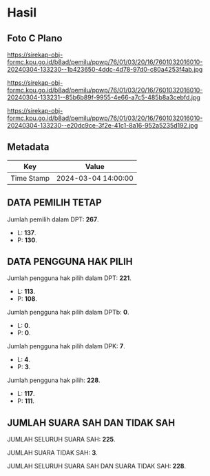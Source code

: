 # Hasil

## Foto C Plano

https://sirekap-obj-formc.kpu.go.id/b8ad/pemilu/ppwp/76/01/03/20/16/7601032016010-20240304-133230--1b423650-4ddc-4d78-97d0-c80a4253f4ab.jpg

https://sirekap-obj-formc.kpu.go.id/b8ad/pemilu/ppwp/76/01/03/20/16/7601032016010-20240304-133231--85b6b89f-9955-4e66-a7c5-485b8a3cebfd.jpg

https://sirekap-obj-formc.kpu.go.id/b8ad/pemilu/ppwp/76/01/03/20/16/7601032016010-20240304-133230--e20dc9ce-3f2e-41c1-8a16-952a5235d192.jpg


## Metadata

| Key        | Value               |
| ---------- | ------------------- |
| Time Stamp | 2024-03-04 14:00:00 |


## DATA PEMILIH TETAP

Jumlah pemilih dalam DPT: **267**.
 * L: **137**.
 * P: **130**.

## DATA PENGGUNA HAK PILIH

Jumlah pengguna hak pilih dalam DPT: **221**.
 * L: **113**.
 * P: **108**.

Jumlah pengguna hak pilih dalam DPTb: **0**.
 * L: **0**.
 * P: **0**.

Jumlah pengguna hak pilih dalam DPK: **7**.
 * L: **4**.
 * P: **3**.

Jumlah pengguna hak pilih: **228**.
 * L: **117**.
 * P: **111**.

## JUMLAH SUARA SAH DAN TIDAK SAH

JUMLAH SELURUH SUARA SAH: **225**.

JUMLAH SUARA TIDAK SAH: **3**.

JUMLAH SELURUH SUARA SAH DAN SUARA TIDAK SAH: **228**.


